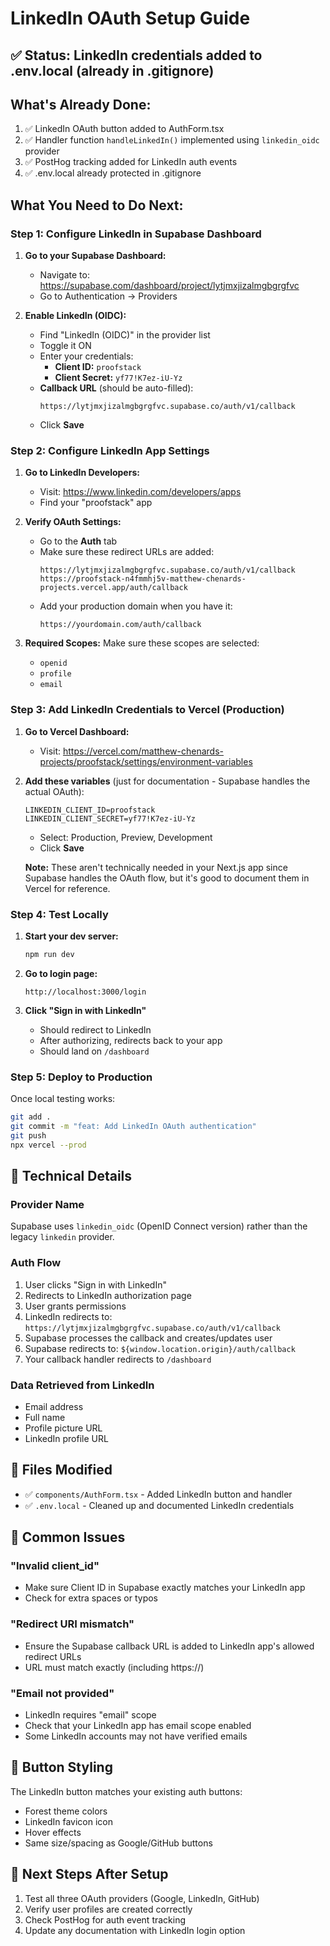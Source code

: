 # LinkedIn OAuth Setup Guide

## ✅ Status: LinkedIn credentials added to .env.local (already in .gitignore)

## What's Already Done:
1. ✅ LinkedIn OAuth button added to AuthForm.tsx
2. ✅ Handler function `handleLinkedIn()` implemented using `linkedin_oidc` provider
3. ✅ PostHog tracking added for LinkedIn auth events
4. ✅ .env.local already protected in .gitignore

## What You Need to Do Next:

### Step 1: Configure LinkedIn in Supabase Dashboard

1. **Go to your Supabase Dashboard:**
   - Navigate to: https://supabase.com/dashboard/project/lytjmxjizalmgbgrgfvc
   - Go to Authentication → Providers

2. **Enable LinkedIn (OIDC):**
   - Find "LinkedIn (OIDC)" in the provider list
   - Toggle it ON
   - Enter your credentials:
     - **Client ID:** `proofstack`
     - **Client Secret:** `yf77!K7ez-iU-Yz`
   - **Callback URL** (should be auto-filled): 
     ```
     https://lytjmxjizalmgbgrgfvc.supabase.co/auth/v1/callback
     ```
   - Click **Save**

### Step 2: Configure LinkedIn App Settings

1. **Go to LinkedIn Developers:**
   - Visit: https://www.linkedin.com/developers/apps
   - Find your "proofstack" app

2. **Verify OAuth Settings:**
   - Go to the **Auth** tab
   - Make sure these redirect URLs are added:
     ```
     https://lytjmxjizalmgbgrgfvc.supabase.co/auth/v1/callback
     https://proofstack-n4fmmhj5v-matthew-chenards-projects.vercel.app/auth/callback
     ```
   - Add your production domain when you have it:
     ```
     https://yourdomain.com/auth/callback
     ```

3. **Required Scopes:**
   Make sure these scopes are selected:
   - `openid`
   - `profile`
   - `email`

### Step 3: Add LinkedIn Credentials to Vercel (Production)

1. **Go to Vercel Dashboard:**
   - Visit: https://vercel.com/matthew-chenards-projects/proofstack/settings/environment-variables

2. **Add these variables** (just for documentation - Supabase handles the actual OAuth):
   ```
   LINKEDIN_CLIENT_ID=proofstack
   LINKEDIN_CLIENT_SECRET=yf77!K7ez-iU-Yz
   ```
   - Select: Production, Preview, Development
   - Click **Save**

   **Note:** These aren't technically needed in your Next.js app since Supabase handles the OAuth flow, but it's good to document them in Vercel for reference.

### Step 4: Test Locally

1. **Start your dev server:**
   ```bash
   npm run dev
   ```

2. **Go to login page:**
   ```
   http://localhost:3000/login
   ```

3. **Click "Sign in with LinkedIn"**
   - Should redirect to LinkedIn
   - After authorizing, redirects back to your app
   - Should land on `/dashboard`

### Step 5: Deploy to Production

Once local testing works:

```bash
git add .
git commit -m "feat: Add LinkedIn OAuth authentication"
git push
npx vercel --prod
```

## 🔧 Technical Details

### Provider Name
Supabase uses `linkedin_oidc` (OpenID Connect version) rather than the legacy `linkedin` provider.

### Auth Flow
1. User clicks "Sign in with LinkedIn"
2. Redirects to LinkedIn authorization page
3. User grants permissions
4. LinkedIn redirects to: `https://lytjmxjizalmgbgrgfvc.supabase.co/auth/v1/callback`
5. Supabase processes the callback and creates/updates user
6. Supabase redirects to: `${window.location.origin}/auth/callback`
7. Your callback handler redirects to `/dashboard`

### Data Retrieved from LinkedIn
- Email address
- Full name
- Profile picture URL
- LinkedIn profile URL

## 🎯 Files Modified
- ✅ `components/AuthForm.tsx` - Added LinkedIn button and handler
- ✅ `.env.local` - Cleaned up and documented LinkedIn credentials

## 📝 Common Issues

### "Invalid client_id"
- Make sure Client ID in Supabase exactly matches your LinkedIn app
- Check for extra spaces or typos

### "Redirect URI mismatch"
- Ensure the Supabase callback URL is added to LinkedIn app's allowed redirect URLs
- URL must match exactly (including https://)

### "Email not provided"
- LinkedIn requires "email" scope
- Check that your LinkedIn app has email scope enabled
- Some LinkedIn accounts may not have verified emails

## 🎨 Button Styling
The LinkedIn button matches your existing auth buttons:
- Forest theme colors
- LinkedIn favicon icon
- Hover effects
- Same size/spacing as Google/GitHub buttons

## 🚀 Next Steps After Setup
1. Test all three OAuth providers (Google, LinkedIn, GitHub)
2. Verify user profiles are created correctly
3. Check PostHog for auth event tracking
4. Update any documentation with LinkedIn login option
